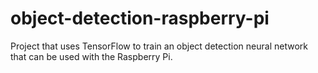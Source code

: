 # object-detection-raspberry-pi
Project that uses TensorFlow to train an object detection neural network that can be used with the Raspberry Pi.
